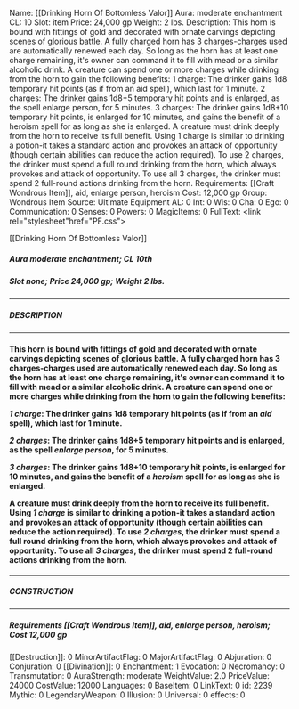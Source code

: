 Name: [[Drinking Horn Of Bottomless Valor]]
Aura: moderate enchantment
CL: 10
Slot: item
Price: 24,000 gp
Weight: 2 lbs.
Description: This horn is bound with fittings of gold and decorated with ornate carvings depicting scenes of glorious battle. A fully charged horn has 3 charges-charges used are automatically renewed each day. So long as the horn has at least one charge remaining, it's owner can command it to fill with mead or a similar alcoholic drink. A creature can spend one or more charges while drinking from the horn to gain the following benefits: 1 charge: The drinker gains 1d8 temporary hit points (as if from an aid spell), which last for 1 minute. 2 charges: The drinker gains 1d8+5 temporary hit points and is enlarged, as the spell enlarge person, for 5 minutes. 3 charges: The drinker gains 1d8+10 temporary hit points, is enlarged for 10 minutes, and gains the benefit of a heroism spell for as long as she is enlarged. A creature must drink deeply from the horn to receive its full benefit. Using 1 charge is similar to drinking a potion-it takes a standard action and provokes an attack of opportunity (though certain abilities can reduce the action required). To use 2 charges, the drinker must spend a full round drinking from the horn, which always provokes and attack of opportunity. To use all 3 charges, the drinker must spend 2 full-round actions drinking from the horn.
Requirements: [[Craft Wondrous Item]], aid, enlarge person, heroism
Cost: 12,000 gp
Group: Wondrous Item
Source: Ultimate Equipment
AL: 0
Int: 0
Wis: 0
Cha: 0
Ego: 0
Communication: 0
Senses: 0
Powers: 0
MagicItems: 0
FullText: <link rel="stylesheet"href="PF.css"><div class="heading"><p class="alignleft">[[Drinking Horn Of Bottomless Valor]]</p><div style="clear: both;"></div></div><div><h5><b>Aura </b>moderate enchantment; <b>CL </b>10th</h5><h5><b>Slot </b>none; <b>Price </b>24,000 gp; <b>Weight </b>2 lbs.</h5></div><hr/><div><h5><b>DESCRIPTION</b></h5></div><hr/><div><h4><p>This horn is bound with fittings of gold and decorated with ornate carvings depicting scenes of glorious battle. A fully charged horn has 3 charges-charges used are automatically renewed each day. So long as the horn has at least one charge remaining, it's owner can command it to fill with mead or a similar alcoholic drink. A creature can spend one or more charges while drinking from the horn to gain the following benefits: </p><p><i>1 charge</i>: The drinker gains 1d8 temporary hit points (as if from an <i>aid</i> spell), which last for 1 minute. </p><p><i>2 charges</i>: The drinker gains 1d8+5 temporary hit points and is enlarged, as the spell <i>enlarge person</i>, for 5 minutes. </p><p><i>3 charges</i>: The drinker gains 1d8+10 temporary hit points, is enlarged for 10 minutes, and gains the benefit of a <i>heroism</i> spell for as long as she is enlarged. </p><p>A creature must drink deeply from the horn to receive its full benefit. Using <i>1 charge</i> is similar to drinking a potion-it takes a standard action and provokes an attack of opportunity (though certain abilities can reduce the action required). To use <i>2 charges</i>, the drinker must spend a full round drinking from the horn, which always provokes and attack of opportunity. To use all <i>3 charges</i>, the drinker must spend 2 full-round actions drinking from the horn.</p></h4></div><hr/><div><h5><b>CONSTRUCTION</b></h5></div><hr/><div><h5><b>Requirements </b>[[Craft Wondrous Item]], <i>aid</i>, <i>enlarge person</i>, <i>heroism</i>; <b>Cost </b>12,000 gp</h5></div>
[[Destruction]]: 0
MinorArtifactFlag: 0
MajorArtifactFlag: 0
Abjuration: 0
Conjuration: 0
[[Divination]]: 0
Enchantment: 1
Evocation: 0
Necromancy: 0
Transmutation: 0
AuraStrength: moderate
WeightValue: 2.0
PriceValue: 24000
CostValue: 12000
Languages: 0
BaseItem: 0
LinkText: 0
id: 2239
Mythic: 0
LegendaryWeapon: 0
Illusion: 0
Universal: 0
effects: 0
